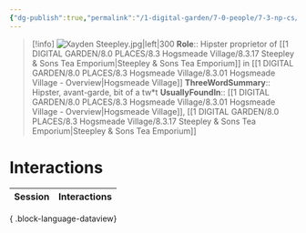 ```yaml
---
{"dg-publish":true,"permalink":"/1-digital-garden/7-0-people/7-3-np-cs/xayden-steepley/","tags":["#person","#hogsmeade","#hogsmeade-resident","#shopkeeper"]}
---
```


>[!info] 
>![Xayden Steepley.jpg|left|300](/img/user/1%20DIGITAL%20GARDEN/7.0%20PEOPLE/7.3%20NPCs/Headshots/Xayden%20Steepley.jpg)
>**Role**:: Hipster proprietor of [[1 DIGITAL GARDEN/8.0 PLACES/8.3 Hogsmeade Village/8.3.17 Steepley & Sons Tea Emporium\|Steepley & Sons Tea Emporium]] in [[1 DIGITAL GARDEN/8.0 PLACES/8.3 Hogsmeade Village/8.3.01 Hogsmeade Village - Overview\|Hogsmeade Village]]
>**ThreeWordSummary**:: Hipster, avant-garde, bit of a tw\*t
>**UsuallyFoundIn**:: [[1 DIGITAL GARDEN/8.0 PLACES/8.3 Hogsmeade Village/8.3.01 Hogsmeade Village - Overview\|Hogsmeade Village]], [[1 DIGITAL GARDEN/8.0 PLACES/8.3 Hogsmeade Village/8.3.17 Steepley & Sons Tea Emporium\|Steepley & Sons Tea Emporium]]

# Interactions

| Session | Interactions |
| ------- | ------------ |

{ .block-language-dataview}
